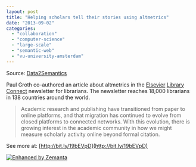 ```yaml
---
layout: post
title: "Helping scholars tell their stories using altmetrics"
date: "2013-09-02"
categories: 
  - "collaboration"
  - "computer-science"
  - "large-scale"
  - "semantic-web"
  - "vu-university-amsterdam"
---
```


Source: [Data2Semantics](http://www.data2semantics.org/feed/)

Paul Groth co-authored an article about altmetrics in the [Elsevier](http://www.elsevier.com "Elsevier") [Library Connect](http://libraryconnect.elsevier.com/) newsletter for librarians. The newsletter reaches 18,000 librarians in 138 countries around the world.

> Academic research and publishing have transitioned from paper to online platforms, and that migration has continued to evolve from closed platforms to connected networks. With this evolution, there is growing interest in the academic community in how we might measure scholarly activity online beyond formal citation.

See more at: [http://bit.ly/19bEVpD](http://bit.ly/19bEVpD)

[![Enhanced by Zemanta](http://img.zemanta.com/zemified_e.png?x-id=78b84bce-8517-4887-b07c-c1f6d1983458)](http://www.zemanta.com/?px "Enhanced by Zemanta")
